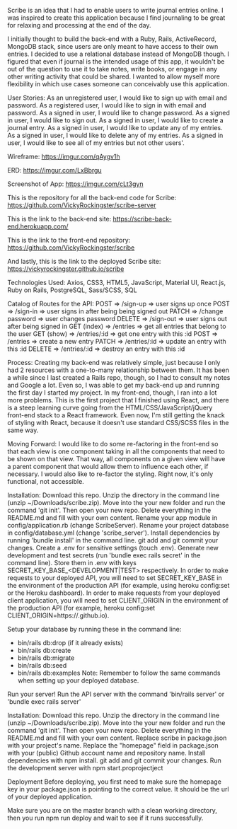 Scribe is an idea that I had to enable users to write journal entries online. I
was inspired to create this application because I find journaling to be great
for relaxing and processing at the end of the day.

I initially thought to build the back-end with a Ruby, Rails, ActiveRecord,
MongoDB stack, since users are only meant to have access to their own entries.
I decided to use a relational database instead of MongoDB though. I figured that
even if journal is the intended usage of this app, it wouldn't be out of the
question to use it to take notes, write books, or engage in any other writing
activity that could be shared. I wanted to allow myself more flexibility in
which use cases someone can conceivably use this application.

User Stories:
As an unregistered user, I would like to sign up with email and password.
As a registered user, I would like to sign in with email and password.
As a signed in user, I would like to change password.
As a signed in user, I would like to sign out.
As a signed in user, I would like to create a journal entry.
As a signed in user, I would like to update any of my entries.
As a signed in user, I would like to delete any of my entries.
As a signed in user, I would like to see all of my entries but not other users'.

Wireframe:
https://imgur.com/qAygv1h

ERD:
https://imgur.com/LxBbrgu

Screenshot of App:
https://imgur.com/cLt3gyn

This is the repository for all the back-end code for Scribe:
https://github.com/VickyRockingster/scribe-server

This is the link to the back-end site: https://scribe-back-end.herokuapp.com/

This is the link to the front-end repository:
https://github.com/VickyRockingster/scribe

And lastly, this is the link to the deployed Scribe site:
https://vickyrockingster.github.io/scribe

Technologies Used:
Axios, CSS3, HTML5, JavaScript, Material UI, React.js, Ruby on Rails, PostgreSQL,
Sass/SCSS, SQL

Catalog of Routes for the API:
POST =>	/sign-up	=> user signs up once
POST =>	/sign-in	=> user signs in after being being signed out
PATCH	 => /change password	=> user changes password
DELETE =>	/sign-out	=> user signs out  after being signed in
GET (index) => /entries	=> get all entries that belong to the user
GET (show) => /entries/:id	=> get one entry with this :id
POST =>	/entries	=> create a new entry
PATCH	 => /entries/:id	=> update an entry with this :id
DELETE =>	/entries/:id	=> destroy an entry with this :id

Process:
Creating my back-end was relatively simple, just because I only had 2 resources
with a one-to-many relationship between them. It has been a while since I last
created a Rails repo, though, so I had to consult my notes and Google a lot. Even
so, I was able to get my back-end up and running the first day I started my
project.
In my front-end, though, I ran into a lot more problems. This is the first project
that I finished using React, and there is a steep learning curve going from the
HTML/CSS/JavaScript/jQuery front-end stack to a React framework. Even now, I'm
still getting the knack of styling with React, because it doesn't use standard
CSS/SCSS files in the same way.


Moving Forward:
I would like to do some re-factoring in the front-end so that each view is one
component taking in all the components that need to be shown on that view. That
way, all components on a given view will have a parent component that would allow
them to influence each other, if necessary. I would also like to re-factor the
styling. Right now, it's only functional, not accessible.

Installation:
Download this repo.
Unzip the directory in the command line (unzip ~/Downloads/scribe.zip).
Move into the your new folder and run the command 'git init'. Then open your new
repo.
Delete everything in the README.md and fill with your own content.
Rename your app module in config/application.rb (change ScribeServer).
Rename your project database in config/database.yml (change 'scribe_server').
Install dependencies by running 'bundle install' in the command line.
git add and git commit your changes.
Create a .env for sensitive settings (touch .env).
Generate new development and test secrets (run 'bundle exec rails secret' in the
command line).
Store them in .env with keys SECRET_KEY_BASE_<DEVELOPMENT|TEST> respectively.
In order to make requests to your deployed API, you will need to set
SECRET_KEY_BASE in the environment of the production API (for example, using
heroku config:set or the Heroku dashboard).
In order to make requests from your deployed client application, you will need
to set CLIENT_ORIGIN in the environment of the production API (for example,
heroku config:set CLIENT_ORIGIN=https://<github-username>.github.io).

Setup your database by running these in the command line:
- bin/rails db:drop (if it already exists)
- bin/rails db:create
- bin/rails db:migrate
- bin/rails db:seed
- bin/rails db:examples
Note: Remember to follow the same commands when setting up your deployed database.

Run your server!
Run the API server with the command 'bin/rails server' or 'bundle exec rails
server'

Installation:
Download this repo.
Unzip the directory in the command line (unzip ~/Downloads/scribe.zip).
Move into the your new folder and run the command 'git init'. Then open your new
repo.
Delete everything in the README.md and fill with your own content.
Replace scribe in package.json with your project's name.
Replace the "homepage" field in package.json with your (public) Github account
name and repository name.
Install dependencies with npm install.
git add and git commit your changes.
Run the development server with npm start.proprojectject

Deployment
Before deploying, you first need to make sure the homepage key in your
package.json is pointing to the correct value. It should be the url of your
deployed application.

Make sure you are on the master branch with a clean working directory, then you
run npm run deploy and wait to see if it runs successfully.

